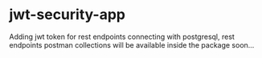 # jwt-security-app
Adding jwt token for rest endpoints connecting with postgresql, rest endpoints postman collections will be available inside the package soon...
